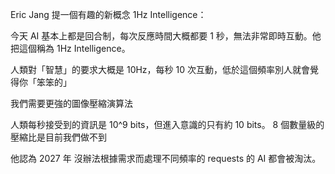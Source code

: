 



Eric Jang 提一個有趣的新概念 1Hz Intelligence：



 今天 AI 基本上都是回合制，每次反應時間大概都要 1 秒，無法非常即時互動。他把這個稱為 1Hz Intelligence。  



人類對「智慧」的要求大概是 10Hz，每秒 10 次互動，低於這個頻率別人就會覺得你「笨笨的」  



我們需要更強的圖像壓縮演算法

人類每秒接受到的資訊是 10^9 bits，但進入意識的只有約 10 bits。 8 個數量級的壓縮比是目前我們做不到

他認為 2027 年 沒辦法根據需求而處理不同頻率的 requests 的 AI 都會被淘汰。 
